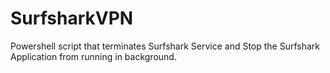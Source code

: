 # SurfsharkVPN
Powershell script that terminates Surfshark Service and Stop the Surfshark Application from running in background.
